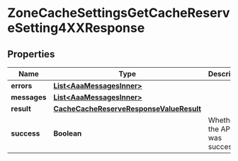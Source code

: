 

# ZoneCacheSettingsGetCacheReserveSetting4XXResponse


## Properties

| Name | Type | Description | Notes |
|------------ | ------------- | ------------- | -------------|
|**errors** | [**List&lt;AaaMessagesInner&gt;**](AaaMessagesInner.md) |  |  |
|**messages** | [**List&lt;AaaMessagesInner&gt;**](AaaMessagesInner.md) |  |  |
|**result** | [**CacheCacheReserveResponseValueResult**](CacheCacheReserveResponseValueResult.md) |  |  |
|**success** | **Boolean** | Whether the API call was successful |  |



